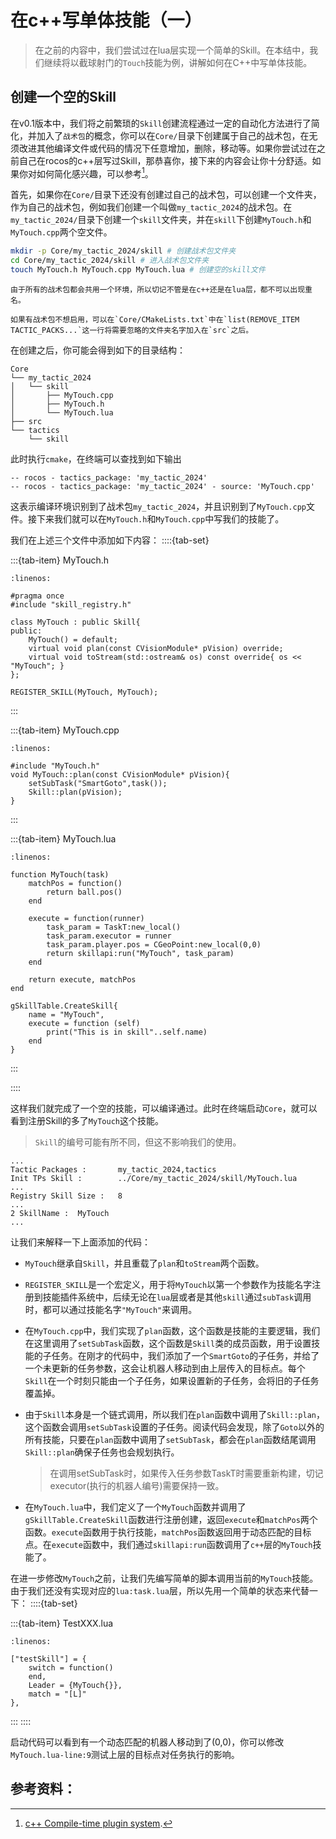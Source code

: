 # 在c++写单体技能（一）

> 在之前的内容中，我们尝试过在lua层实现一个简单的Skill。在本结中，我们继续将以截球射门的`Touch`技能为例，讲解如何在C++中写单体技能。

## 创建一个空的Skill

在v0.1版本中，我们将之前繁琐的`Skill`创建流程通过一定的自动化方法进行了简化，并加入了`战术包`的概念，你可以在`Core/`目录下创建属于自己的战术包，在无须改进其他编译文件或代码的情况下任意增加，删除，移动等。如果你尝试过在之前自己在rocos的c++层写过Skill，那恭喜你，接下来的内容会让你十分舒适。如果你对如何简化感兴趣，可以参考[^compile-time-plugin-system]。

首先，如果你在`Core/`目录下还没有创建过自己的战术包，可以创建一个文件夹，作为自己的战术包，例如我们创建一个叫做`my_tactic_2024`的战术包。在`my_tactic_2024/`目录下创建一个`skill`文件夹，并在`skill`下创建`MyTouch.h`和`MyTouch.cpp`两个空文件。
    
```bash
mkdir -p Core/my_tactic_2024/skill # 创建战术包文件夹
cd Core/my_tactic_2024/skill # 进入战术包文件夹
touch MyTouch.h MyTouch.cpp MyTouch.lua # 创建空的skill文件
```
```{warning}
由于所有的战术包都会共用一个环境，所以切记不管是在c++还是在lua层，都不可以出现重名。
```
```{note}
如果有战术包不想启用，可以在`Core/CMakeLists.txt`中在`list(REMOVE_ITEM TACTIC_PACKS...`这一行将需要忽略的文件夹名字加入在`src`之后。
```
在创建之后，你可能会得到如下的目录结构：
```
Core
└── my_tactic_2024
│   └── skill
│       ├── MyTouch.cpp
│       ├── MyTouch.h
│       └── MyTouch.lua
├── src
└── tactics
    └── skill
```

此时执行`cmake`，在终端可以查找到如下输出
```
-- rocos - tactics_package: 'my_tactic_2024'
-- rocos - tactics_package: 'my_tactic_2024' - source: 'MyTouch.cpp'
```
这表示编译环境识别到了战术包`my_tactic_2024`，并且识别到了`MyTouch.cpp`文件。接下来我们就可以在`MyTouch.h`和`MyTouch.cpp`中写我们的技能了。

我们在上述三个文件中添加如下内容：
::::{tab-set}

:::{tab-item} MyTouch.h
```{code-block} c++
:linenos:

#pragma once
#include "skill_registry.h"

class MyTouch : public Skill{
public:
    MyTouch() = default;
    virtual void plan(const CVisionModule* pVision) override;
    virtual void toStream(std::ostream& os) const override{ os << "MyTouch"; }
};

REGISTER_SKILL(MyTouch, MyTouch);
```
:::

:::{tab-item} MyTouch.cpp

```{code-block} c++
:linenos:

#include "MyTouch.h"
void MyTouch::plan(const CVisionModule* pVision){
    setSubTask("SmartGoto",task());
    Skill::plan(pVision);
}
```
:::

:::{tab-item} MyTouch.lua

```{code-block} lua
:linenos:

function MyTouch(task)
    matchPos = function()
        return ball.pos()
    end

    execute = function(runner)
        task_param = TaskT:new_local()
        task_param.executor = runner
        task_param.player.pos = CGeoPoint:new_local(0,0)
        return skillapi:run("MyTouch", task_param)
    end

    return execute, matchPos
end

gSkillTable.CreateSkill{
    name = "MyTouch",
    execute = function (self)
        print("This is in skill"..self.name)
    end
}
```
:::

::::

这样我们就完成了一个空的技能，可以编译通过。此时在终端启动`Core`，就可以看到注册Skill的多了`MyTouch`这个技能。
> `Skill`的编号可能有所不同，但这不影响我们的使用。
```
...
Tactic Packages :       my_tactic_2024,tactics
Init TPs Skill :        ../Core/my_tactic_2024/skill/MyTouch.lua
...
Registry Skill Size :   8
...
2 SkillName :  MyTouch
...
```

让我们来解释一下上面添加的代码：
* `MyTouch`继承自`Skill`，并且重载了`plan`和`toStream`两个函数。
* `REGISTER_SKILL`是一个宏定义，用于将`MyTouch`以第一个参数作为技能名字注册到技能插件系统中，后续无论在`lua`层或者是其他`skill`通过`subTask`调用时，都可以通过技能名字`"MyTouch"`来调用。
* 在`MyTouch.cpp`中，我们实现了`plan`函数，这个函数是技能的主要逻辑，我们在这里调用了`setSubTask`函数，这个函数是`Skill`类的成员函数，用于设置技能的子任务。在刚才的代码中，我们添加了一个`SmartGoto`的子任务，并给了一个未更新的任务参数，这会让机器人移动到由上层传入的目标点。每个`Skill`在一个时刻只能由一个子任务，如果设置新的子任务，会将旧的子任务覆盖掉。
* 由于`Skill`本身是一个链式调用，所以我们在`plan`函数中调用了`Skill::plan`，这个函数会调用`setSubTask`设置的子任务。阅读代码会发现，除了`Goto`以外的所有技能，只要在`plan`函数中调用了`setSubTask`，都会在`plan`函数结尾调用`Skill::plan`确保子任务也会规划执行。

    > 在调用setSubTask时，如果传入任务参数TaskT时需要重新构建，切记executor(执行的机器人编号)需要保持一致。

* 在`MyTouch.lua`中，我们定义了一个`MyTouch`函数并调用了`gSkillTable.CreateSkill`函数进行注册创建，返回`execute`和`matchPos`两个函数。`execute`函数用于执行技能，`matchPos`函数返回用于动态匹配的目标点。在`execute`函数中，我们通过`skillapi:run`函数调用了`c++`层的`MyTouch`技能了。

在进一步修改`MyTouch`之前，让我们先编写简单的脚本调用当前的`MyTouch`技能。
由于我们还没有实现对应的`lua:task.lua`层，所以先用一个简单的状态来代替一下：
::::{tab-set}

:::{tab-item} TestXXX.lua
```{code-block} lua
:linenos:

["testSkill"] = {
    switch = function()
    end,
    Leader = {MyTouch{}},
    match = "[L]"
},
```
:::
::::

启动代码可以看到有一个动态匹配的机器人移动到了(0,0)，你可以修改`MyTouch.lua-line:9`测试上层的目标点对任务执行的影响。


## 参考资料：

[^compile-time-plugin-system]: [c++ Compile-time plugin system](https://codereview.stackexchange.com/questions/119812/compile-time-plugin-system).